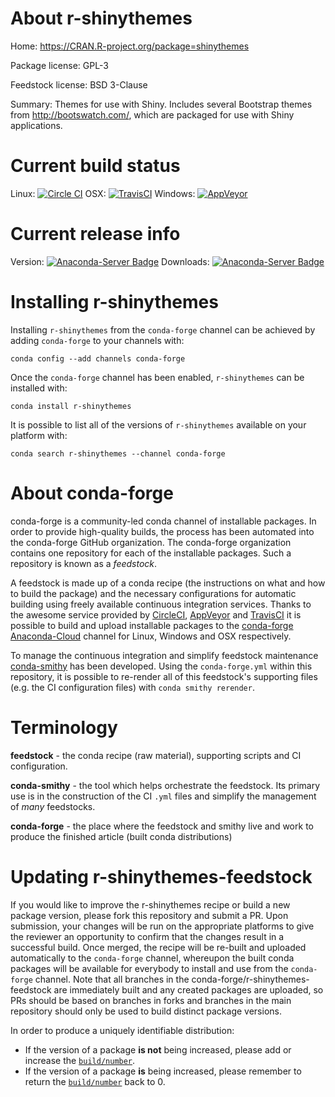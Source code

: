 About r-shinythemes
===================

Home: https://CRAN.R-project.org/package=shinythemes

Package license: GPL-3

Feedstock license: BSD 3-Clause

Summary: Themes for use with Shiny. Includes several Bootstrap themes from <http://bootswatch.com/>,
which are packaged for use with Shiny applications.




Current build status
====================

Linux: [![Circle CI](https://circleci.com/gh/conda-forge/r-shinythemes-feedstock.svg?style=shield)](https://circleci.com/gh/conda-forge/r-shinythemes-feedstock)
OSX: [![TravisCI](https://travis-ci.org/conda-forge/r-shinythemes-feedstock.svg?branch=master)](https://travis-ci.org/conda-forge/r-shinythemes-feedstock)
Windows: [![AppVeyor](https://ci.appveyor.com/api/projects/status/github/conda-forge/r-shinythemes-feedstock?svg=True)](https://ci.appveyor.com/project/conda-forge/r-shinythemes-feedstock/branch/master)

Current release info
====================
Version: [![Anaconda-Server Badge](https://anaconda.org/conda-forge/r-shinythemes/badges/version.svg)](https://anaconda.org/conda-forge/r-shinythemes)
Downloads: [![Anaconda-Server Badge](https://anaconda.org/conda-forge/r-shinythemes/badges/downloads.svg)](https://anaconda.org/conda-forge/r-shinythemes)

Installing r-shinythemes
========================

Installing `r-shinythemes` from the `conda-forge` channel can be achieved by adding `conda-forge` to your channels with:

```
conda config --add channels conda-forge
```

Once the `conda-forge` channel has been enabled, `r-shinythemes` can be installed with:

```
conda install r-shinythemes
```

It is possible to list all of the versions of `r-shinythemes` available on your platform with:

```
conda search r-shinythemes --channel conda-forge
```


About conda-forge
=================

conda-forge is a community-led conda channel of installable packages.
In order to provide high-quality builds, the process has been automated into the
conda-forge GitHub organization. The conda-forge organization contains one repository
for each of the installable packages. Such a repository is known as a *feedstock*.

A feedstock is made up of a conda recipe (the instructions on what and how to build
the package) and the necessary configurations for automatic building using freely
available continuous integration services. Thanks to the awesome service provided by
[CircleCI](https://circleci.com/), [AppVeyor](http://www.appveyor.com/)
and [TravisCI](https://travis-ci.org/) it is possible to build and upload installable
packages to the [conda-forge](https://anaconda.org/conda-forge)
[Anaconda-Cloud](http://docs.anaconda.org/) channel for Linux, Windows and OSX respectively.

To manage the continuous integration and simplify feedstock maintenance
[conda-smithy](http://github.com/conda-forge/conda-smithy) has been developed.
Using the ``conda-forge.yml`` within this repository, it is possible to re-render all of
this feedstock's supporting files (e.g. the CI configuration files) with ``conda smithy rerender``.


Terminology
===========

**feedstock** - the conda recipe (raw material), supporting scripts and CI configuration.

**conda-smithy** - the tool which helps orchestrate the feedstock.
                   Its primary use is in the construction of the CI ``.yml`` files
                   and simplify the management of *many* feedstocks.

**conda-forge** - the place where the feedstock and smithy live and work to
                  produce the finished article (built conda distributions)


Updating r-shinythemes-feedstock
================================

If you would like to improve the r-shinythemes recipe or build a new
package version, please fork this repository and submit a PR. Upon submission,
your changes will be run on the appropriate platforms to give the reviewer an
opportunity to confirm that the changes result in a successful build. Once
merged, the recipe will be re-built and uploaded automatically to the
`conda-forge` channel, whereupon the built conda packages will be available for
everybody to install and use from the `conda-forge` channel.
Note that all branches in the conda-forge/r-shinythemes-feedstock are
immediately built and any created packages are uploaded, so PRs should be based
on branches in forks and branches in the main repository should only be used to
build distinct package versions.

In order to produce a uniquely identifiable distribution:
 * If the version of a package **is not** being increased, please add or increase
   the [``build/number``](http://conda.pydata.org/docs/building/meta-yaml.html#build-number-and-string).
 * If the version of a package **is** being increased, please remember to return
   the [``build/number``](http://conda.pydata.org/docs/building/meta-yaml.html#build-number-and-string)
   back to 0.
